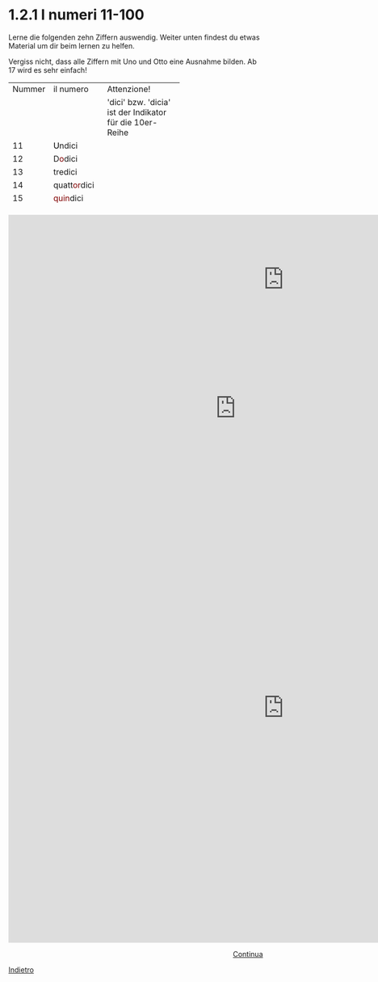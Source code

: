 <h1>1.2.1 I numeri 11-100 </h1>


<p>Lerne die folgenden zehn Ziffern auswendig. Weiter unten findest du etwas Material um dir beim lernen zu helfen.</p>
<p>Vergiss nicht, dass alle Ziffern mit Uno und Otto eine Ausnahme bilden. Ab 17 wird es sehr einfach!</p>
<table style="height: 246px; width: 339px;">
<tbody>
<tr>
<td style="width: 26px;">Nummer</td>
<td style="width: 70px;">il numero</td>
<td style="width: 219px;">Attenzione!</td>
</tr>
<tr>
<td style="width: 26px;">&nbsp;</td>
<td style="width: 70px;">&nbsp;</td>
<td style="width: 219px;">'dici' bzw. 'dicia' ist der Indikator f&uuml;r die 10er- Reihe</td>
</tr>
<tr>
<td style="width: 26px;">11</td>
<td style="width: 70px;"><span style="color: #000000;">U</span>ndici</td>
<td style="width: 219px;">&nbsp;</td>
</tr>
<tr>
<td style="width: 26px;">12</td>
<td style="width: 70px;">D<span style="color: #800000;">o</span>dici</td>
<td style="width: 219px;">&nbsp;</td>
</tr>
<tr>
<td style="width: 26px;">13</td>
<td style="width: 70px;">tredici</td>
<td style="width: 219px;">&nbsp;</td>
</tr>
<tr>
<td style="width: 26px;">14</td>
<td style="width: 70px;">quatt<span style="color: #800000;">or</span>dici</td>
<td style="width: 219px;">&nbsp;</td>
</tr>
<tr>
<td style="width: 26px;">15</td>
<td style="width: 70px;"><span style="color: #800000;">quin</span>dici</td>
<td style="width: 219px;">&nbsp;</td>
</tr>
<tr>
<td style="width: 26px;">16</td>
<td style="width: 70px;">sedici</td>
<td style="width: 219px;">se<del> i </del>dici</td>
</tr>
<tr>
<td style="width: 26px;">17</td>
<td style="width: 70px;"><strong><span style="color: #000000;">dicia</span></strong>sette</td>
<td style="width: 219px;">Ab 17 wird der Indikator f&uuml;r die Reihe vorne geschrieben!</td>
</tr>
<tr>
<td style="width: 26px;">18</td>
<td style="width: 70px;"><strong><span style="color: #993300;"><span style="color: #000000;">dici</span>o</span></strong>tto</td>
<td style="width: 219px;">'dicia' wird wegen dem Vokal zu 'dici' gek&uuml;rzt </td>
</tr>
<tr>
<td style="width: 26px;">19</td>
<td style="width: 70px;"><strong>dicia</strong>nove</td>
<td style="width: 219px;">&nbsp;</td>
</tr>
<tr>
<td style="width: 26px;">20</td>
<td style="width: 70px;">venti</td>
<td style="width: 219px;">'venti' ist der Indikator der 20er Reihe</td>
</tr>
<tr>
<td style="width: 26px;">21</td>
<td style="width: 70px;">ventuno</td>
<td style="width: 219px;">vent<del> i </del>uno wegen dem Vokal</td>
</tr>
<tr>
<td style="width: 26px;">22</td>
<td style="width: 70px;">ventidue</td>
<td style="width: 219px;">&nbsp;</td>
</tr>
<tr>
<td style="width: 26px;">23</td>
<td style="width: 70px;">ventitre</td>
<td style="width: 219px;">&nbsp;</td>
</tr>
<tr>
<td style="width: 26px;">24</td>
<td style="width: 70px;">ventiquattro</td>
<td style="width: 219px;">&nbsp;</td>
</tr>
<tr>
<td style="width: 26px;">25</td>
<td style="width: 70px;">venticinque</td>
<td style="width: 219px;">&nbsp;</td>
</tr>
<tr>
<td style="width: 26px;">26</td>
<td style="width: 70px;">ventisei</td>
<td style="width: 219px;">&nbsp;</td>
</tr>
<tr>
<td style="width: 26px;">27</td>
<td style="width: 70px;">ventisette</td>
<td style="width: 219px;">&nbsp;</td>
</tr>
<tr>
<td style="width: 26px;">28</td>
<td style="width: 70px;">ventotto</td>
  <td style="width: 219px;">vent<del> i </del>otto wegen dem Vokal</td>
</tr>
<tr>
<td style="width: 26px;">29</td>
<td style="width: 70px;">ventinove</td>
<td style="width: 219px;">&nbsp;</td>
</tr>
<tr>
<td style="width: 26px;">30</td>
<td style="width: 70px;">trenta</td>
<td style="width: 219px;">'trent' ist der Indikator der 30er Reihe</td>
</tr>
<tr>
<td style="width: 26px;">40</td>
<td style="width: 70px;">quaranta</td>
<td style="width: 219px;">&nbsp;</td>
</tr>
<tr>
<td style="width: 26px;">50</td>
<td style="width: 70px;">cinquanta</td>
<td style="width: 219px;">&nbsp;</td>
</tr>
<tr>
<td style="width: 26px;">60</td>
<td style="width: 70px;">se<strong>ss</strong>anta</td>
<td style="width: 219px;">&nbsp;</td>
</tr>
<tr>
<td style="width: 26px;">70</td>
<td style="width: 70px;">se<strong>tt</strong>anta</td>
<td style="width: 219px;">&nbsp;</td>
</tr>
<tr>
<td style="width: 26px;">80</td>
<td style="width: 70px;">ottanta</td>
<td style="width: 219px;">&nbsp;</td>
</tr>
<tr>
<td style="width: 26px;">90</td>
<td style="width: 70px;">novanta</td>
<td style="width: 219px;">&nbsp;</td>
</tr>
<tr>
<td style="width: 26px;">100</td>
<td style="width: 70px;">cento</td>
<td style="width: 219px;">&nbsp;</td>
</tr>
</tbody>
</table>

<iframe src="https://h5p.org/h5p/embed/406758" width="1090" height="255" frameborder="0" allowfullscreen="allowfullscreen"></iframe><script src="https://h5p.org/sites/all/modules/h5p/library/js/h5p-resizer.js" charset="UTF-8"></script>


<iframe src="https://h5p.org/h5p/embed/406758" width="899" height="255" frameborder="0" allowfullscreen="allowfullscreen"></iframe><script src="https://h5p.org/sites/all/modules/h5p/library/js/h5p-resizer.js" charset="UTF-8"></script>

<iframe src="https://h5p.org/h5p/embed/406801" width="1090" height="931" frameborder="0" allowfullscreen="allowfullscreen"></iframe><script src="https://h5p.org/sites/all/modules/h5p/library/js/h5p-resizer.js" charset="UTF-8"></script>

<p>
<a style="float:right;" href="numeri3.html">Continua</a>
</p>
<div style="clear:both;">  </div>

<p>
<a style="float:left;" href="numeri.html">Indietro</a>
</p>
<div style="clear:both;">  </div>
